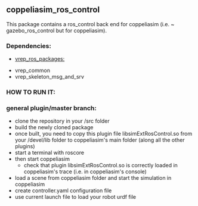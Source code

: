 ## coppeliasim_ros_control
This package contains a ros_control back end for coppeliasim (i.e. ~ gazebo_ros_control but for coppeliasim).
### Dependencies:
  * [vrep_ros_packages:](https://github.com/jhu-lcsr/vrep_ros_packages)
   - vrep_common
   - vrep_skeleton_msg_and_srv
  
### HOW TO RUN IT:
### general plugin/master branch:
   * clone the repository in your <workspace>/src folder
   * build the newly cloned package
   * once built, you need to copy this plugin file libsimExtRosControl.so from your <workspace>/devel/lib folder to coppeliasim's main folder (along all the other plugins)
   * start a terminal with roscore
   * then start coppeliasim 
      - check that plugin libsimExtRosControl.so is correctly loaded in coppeliasim's trace (i.e. in coppeliasim's console)
   * load a scene from coppeliasim folder and start the simulation in coppeliasim
   * create controller.yaml configuration file 
   * use current launch file to load your robot urdf file 
